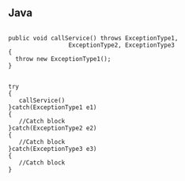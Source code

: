 ## Java

<pre><code data-trim data-noescape>
public void callService() throws ExceptionType1,
                 ExceptionType2, ExceptionType3
{
  throw new ExceptionType1();
}
</code></pre>
   
<pre><code data-trim data-noescape>
try
{
   callService()
}catch(ExceptionType1 e1)
{
   //Catch block
}catch(ExceptionType2 e2)
{
   //Catch block
}catch(ExceptionType3 e3)
{
   //Catch block
}
</code></pre>